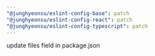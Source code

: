 ```yaml
---
"@junghyeonsu/eslint-config-base": patch
"@junghyeonsu/eslint-config-react": patch
"@junghyeonsu/eslint-config-typescript": patch
---
```


update files field in package.json
